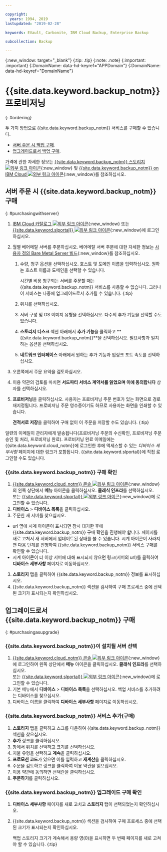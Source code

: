 ```yaml
---

copyright:
  years: 1994, 2019
lastupdated: "2019-02-28"

keywords: EVault, Carbonite, IBM Cloud Backup, Enterprise Backup

subcollection: Backup

---
```

{:new_window: target="_blank"}
{:tip: .tip}
{:note: .note}
{:important: .important}
{:DomainName: data-hd-keyref="APPDomain"}
{:DomainName: data-hd-keyref="DomainName"}

# {{site.data.keyword.backup_notm}} 프로비저닝
{: #ordering}

두 가지 방법으로 {{site.data.keyword.backup_notm}} 서비스를 구매할 수 있습니다.

- [서버 주문 시 백업 구매](#purchasingwithserver).
- [업그레이드로서 백업 구매](#purchasingasupgrade).

가격에 관한 자세한 정보는 [{{site.data.keyword.backup_notm}} 스토리지 ![외부 링크 아이콘](../../icons/launch-glyph.svg "외부 링크 아이콘")](https://www.ibm.com/cloud/backup-and-restore){:new_window} 및 [{{site.data.keyword.backup_notm}} on IBM Cloud ![외부 링크 아이콘](../../icons/launch-glyph.svg "외부 링크 아이콘")](https://www.ibm.com/cloud/backup/pricing){:new_window}를 참조하십시오.

## 서버 주문 시 {{site.data.keyword.backup_notm}} 구매
{: #purchasingwithserver}

1. [IBM Cloud 카탈로그 ![외부 링크 아이콘](../../icons/launch-glyph.svg "외부 링크 아이콘")](https://{DomainName}/catalog){:new_window} 또는 [{{site.data.keyword.slportal}} ![외부 링크 아이콘](../../icons/launch-glyph.svg "외부 링크 아이콘")](https://control.softlayer.com/){:new_window}에 로그인하십시오.
2. 월별 베어메탈 서버를 주문하십시오. 베어메탈 서버 주문에 대한 자세한 정보는 [사용자 정의 Bare Metal Server 빌드](https://{DomainName}/docs/bare-metal/baremetal-provision.html){:new_window}를 참조하십시오.
   1. 수량, 청구 옵션을 선택하십시오. 호스트 및 도메인 이름을 입력하십시오. 원하는 호스트 이름과 도메인을 선택할 수 있습니다.

      시간별 비용 청구되는 서버를 주문할 때는 {{site.data.keyword.backup_notm}} 서비스를 사용할 수 없습니다. 그러나 이 서비스는 나중에 업그레이드로서 추가될 수 있습니다.
      {:tip}
   2. 위치를 선택하십시오.
   3. 서버 구성 및 OS 이미지 유형을 선택하십시오. 다수의 추가 기능을 선택할 수도 있습니다.
   4. **스토리지 디스크** 섹션 아래에서 **추가 기능**을 클릭하고 **{{site.data.keyword.backup_notm}}**을 선택하십시오. 필요사항과 일치하는 옵션을 선택하십시오.
   5. **네트워크 인터페이스** 아래에서 원하는 추가 기능과 업링크 포트 속도를 선택하십시오.
3. 오른쪽에서 주문 요약을 검토하십시오.
4. 이용 약관의 검토를 마치면 **서드파티 서비스 계약서를 읽었으며 이에 동의합니다** 상자를 선택하십시오.
5. **프로비저닝**을 클릭하십시오. 사용자는 프로비저닝 주문 번호가 있는 화면으로 경로 재지정됩니다. 프로비저닝 주문 영수증이기도 하므로 사용자는 화면을 인쇄할 수 있습니다.

   **견적서로 저장**을 클릭하여 구매 없이 이 주문을 저장할 수도 있습니다.
   {:tip}

일련의 이메일이 관리자에게 발송됩니다(프로비저닝 주문의 수신확인, 프로비저닝 주문 승인 및 처리, 프로비저닝 완료). 프로비저닝 완료 이메일에는 {{site.data.keyword.cloud_notm}}에 로그인한 후에 액세스할 수 있는 *디바이스 세부사항* 페이지에 대한 링크가 포함됩니다. {{site.data.keyword.slportal}}에 직접 로그인할 수도 있습니다.

### {{site.data.keyword.backup_notm}} 구매 확인
1. [{{site.data.keyword.cloud_notm}} 콘솔 ![외부 링크 아이콘](../../icons/launch-glyph.svg "외부 링크 아이콘")](https://{DomainName}){:new_window}의 왼쪽 상단에서 **메뉴** 아이콘을 클릭하십시오. **클래식 인프라**를 선택하십시오.</br>
 또는 [{{site.data.keyword.slportal}} ![외부 링크 아이콘](../../icons/launch-glyph.svg "외부 링크 아이콘")](https://control.softlayer.com/){:new_window}에 로그인할 수 있습니다.
2. **디바이스** > **디바이스 목록**을 클릭하십시오.
2. 주문한 새 서버를 찾으십시오.
  - url 옆에 시계 아이콘이 표시되면 잠시 대기한 후에 {{site.data.keyword.backup_notm}} 구매 확인을 진행해야 합니다. 페이지를 새로 고쳐서 새 서버에서 업데이트된 상태를 볼 수 있습니다. 시계 아이콘이 사라지면 다음 단계를 진행하여 {{site.data.keyword.backup_notm}} 서비스 구매를 확인할 수 있습니다.
  - 시계 아이콘이 더 이상 서버에 대해 표시되지 않으면 링크(서버의 url)를 클릭하여 **디바이스 세부사항** 페이지로 이동하십시오.
3. **스토리지** 탭을 클릭하여 {{site.data.keyword.backup_notm}} 정보를 표시하십시오.
4. {{site.data.keyword.backup_notm}} 섹션을 검사하여 구매 프로세스 중에 선택된 크기가 표시되는지 확인하십시오.

## 업그레이드로서 {{site.data.keyword.backup_notm}} 구매
{: #purchasingasupgrade}

### {{site.data.keyword.backup_notm}}이 설치될 서버 선택

1. [{{site.data.keyword.cloud_notm}} 콘솔 ![외부 링크 아이콘](../../icons/launch-glyph.svg "외부 링크 아이콘")](https://{DomainName}){:new_window}에 로그인하여 왼쪽 상단에서 **메뉴** 아이콘을 클릭하십시오. **클래식 인프라**를 선택하십시오.</br>
 또는 [{{site.data.keyword.slportal}} ![외부 링크 아이콘](../../icons/launch-glyph.svg "외부 링크 아이콘")](https://control.softlayer.com/){:new_window}에 로그인할 수 있습니다.
2. 기본 메뉴에서 **디바이스** > **디바이스 목록**을 선택하십시오. 백업 서비스를 추가하려는 디바이스를 찾으십시오.
3. 디바이스 이름을 클릭하여 **디바이스 세부사항** 페이지로 이동하십시오.

### {{site.data.keyword.backup_notm}} 서비스 추가(구매)
1. **스토리지** 탭을 클릭하고 스크롤 다운하여 {{site.data.keyword.backup_notm}} 섹션을 찾으십시오.
2. **추가** 링크를 클릭하십시오.
3. 창에서 위치를 선택하고 크기를 선택하십시오.
4. 지불 유형을 선택하고 **계속**을 클릭하십시오.
5. **프로모션 코드**가 있으면 이를 입력하고 **재계산**을 클릭하십시오.
6. 주문을 검토하고 링크를 클릭하여 이용 약관을 읽으십시오.
7. 이용 약관에 동의하면 선택란을 클릭하십시오.
7. **주문하기**를 클릭하십시오.

### {{site.data.keyword.backup_notm}} 업그레이드 구매 확인
1. **디바이스 세부사항** 페이지를 새로 고치고 **스토리지** 탭이 선택되었는지 확인하십시오.
2. {{site.data.keyword.backup_notm}} 섹션을 검사하여 구매 프로세스 중에 선택된 크기가 표시되는지 확인하십시오.

   백업 스토리지 크기가 계속해서 용량 영(0)을 표시하면 두 번째 페이지를 새로 고쳐야 할 수 있습니다.
   {:tip}
